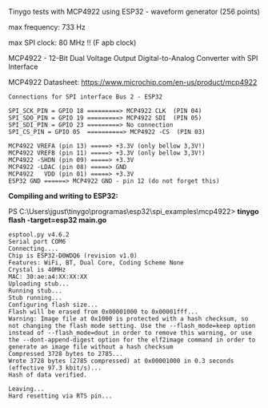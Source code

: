 Tinygo tests with MCP4922 using ESP32 - waveform generator (256 points)

max frequency:  733 Hz 

max SPI clock: 80 MHz !! (F apb clock)

MCP4922 - 12-Bit Dual Voltage Output Digital-to-Analog Converter with SPI Interface

MCP4922 Datasheet: https://www.microchip.com/en-us/product/mcp4922

```
Connections for SPI interface Bus 2 - ESP32

SPI_SCK_PIN = GPIO 18 =========> MCP4922 CLK  (PIN 04)
SPI_SDO_PIN = GPIO 19 =========> MCP4922 SDI  (PIN 05)
SPI_SDI_PIN = GPIO 23 =========> No connection
SPI_CS_PIN = GPIO 05  ==========> MCP4922 -CS  (PIN 03)

MCP4922 VREFA (pin 13) =====> +3.3V (only bellow 3,3V!)
MCP4922 VREFB (pin 11) =====> +3.3V (only bellow 3,3V!)
MCP4922 -SHDN (pin 09) =====> +3.3V
MCP4922 -LDAC (pin 08) =====> GND
MCP4922   VDD (pin 01) =====> +3.3V
ESP32 GND ======> MCP4922 GND - pin 12 (do not forget this)
```


**Compiling and writing to ESP32:**

PS C:\Users\jgust\tinygo\programas\esp32\spi_examples\mcp4922> **tinygo flash -target=esp32 main.go**
```
esptool.py v4.6.2
Serial port COM6
Connecting....
Chip is ESP32-D0WDQ6 (revision v1.0)
Features: WiFi, BT, Dual Core, Coding Scheme None
Crystal is 40MHz
MAC: 30:ae:a4:XX:XX:XX
Uploading stub...
Running stub...
Stub running...
Configuring flash size...
Flash will be erased from 0x00001000 to 0x00001fff...
Warning: Image file at 0x1000 is protected with a hash checksum, so not changing the flash mode setting. Use the --flash_mode=keep option instead of --flash_mode=dout in order to remove this warning, or use the --dont-append-digest option for the elf2image command in order to generate an image file without a hash checksum
Compressed 3728 bytes to 2785...
Wrote 3728 bytes (2785 compressed) at 0x00001000 in 0.3 seconds (effective 97.3 kbit/s)...
Hash of data verified.

Leaving...
Hard resetting via RTS pin...
```
